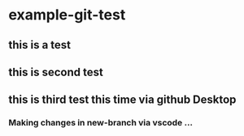 # example-git-test
## this is a test
## this is second test
## this is third test this time via github Desktop
### Making changes in new-branch via vscode ...

